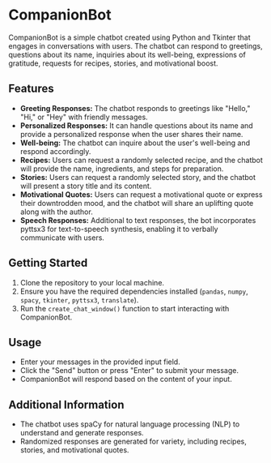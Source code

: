 # CompanionBot

CompanionBot is a simple chatbot created using Python and Tkinter that engages in conversations with users. The chatbot can respond to greetings, questions about its name, inquiries about its well-being, expressions of gratitude, requests for recipes, stories, and motivational boost.

## Features
- **Greeting Responses:** The chatbot responds to greetings like "Hello," "Hi," or "Hey" with friendly messages.
- **Personalized Responses:** It can handle questions about its name and provide a personalized response when the user shares their name.
- **Well-being:** The chatbot can inquire about the user's well-being and respond accordingly.
- **Recipes:** Users can request a randomly selected recipe, and the chatbot will provide the name, ingredients, and steps for preparation.
- **Stories:** Users can request a randomly selected story, and the chatbot will present a story title and its content.
- **Motivational Quotes:** Users can request a motivational quote or express their downtrodden mood, and the chatbot will share an uplifting quote along with the author.
- **Speech Responses:** Additional to text responses, the bot incorporates pyttsx3 for text-to-speech synthesis, enabling it to verbally communicate with users.

## Getting Started
1. Clone the repository to your local machine.
2. Ensure you have the required dependencies installed (`pandas`, `numpy`, `spacy`, `tkinter`, `pyttsx3`, `translate`).
3. Run the `create_chat_window()` function to start interacting with CompanionBot.

## Usage
- Enter your messages in the provided input field.
- Click the "Send" button or press "Enter" to submit your message.
- CompanionBot will respond based on the content of your input.

## Additional Information
- The chatbot uses spaCy for natural language processing (NLP) to understand and generate responses.
- Randomized responses are generated for variety, including recipes, stories, and motivational quotes.
